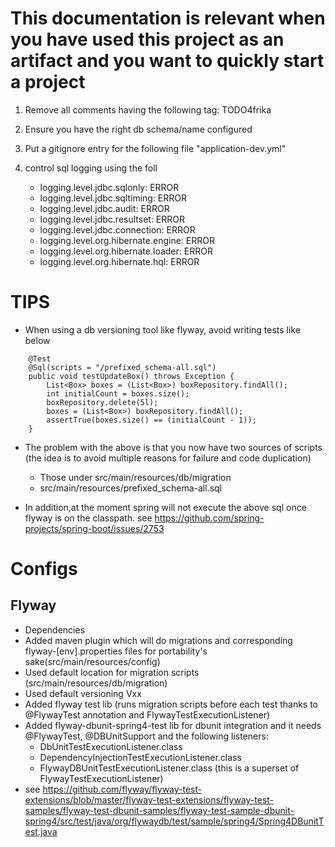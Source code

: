 
This documentation is relevant when you have used this project as an artifact and you want to quickly start a project
=====================================================================================================================

1. Remove all comments having the following tag: TODO4frika

2. Ensure you have the right db schema/name configured

3. Put a gitignore entry for the following file "application-dev.yml"

4. control sql logging using the foll
    * logging.level.jdbc.sqlonly: ERROR
    * logging.level.jdbc.sqltiming: ERROR
    * logging.level.jdbc.audit: ERROR
    * logging.level.jdbc.resultset: ERROR
    * logging.level.jdbc.connection: ERROR
    * logging.level.org.hibernate.engine: ERROR
    * logging.level.org.hibernate.loader: ERROR
    * logging.level.org.hibernate.hql: ERROR




TIPS
====

* When using a db versioning tool like flyway, avoid writing tests like below
```
    @Test
    @Sql(scripts = "/prefixed_schema-all.sql")
    public void testUpdateBox() throws Exception {
        List<Box> boxes = (List<Box>) boxRepository.findAll();
        int initialCount = boxes.size();
        boxRepository.delete(5l);
        boxes = (List<Box>) boxRepository.findAll();
        assertTrue(boxes.size() == (initialCount - 1));
    }
```

* The problem with the above is that you now have two sources of scripts (the idea is to avoid multiple reasons for failure and code duplication)
  * Those under src/main/resources/db/migration
  * src/main/resources/prefixed_schema-all.sql

* In addition,at the moment spring will not execute the above sql once flyway is on the classpath. see https://github.com/spring-projects/spring-boot/issues/2753



Configs
=======

Flyway
------
* Dependencies
* Added maven plugin which will do migrations and corresponding flyway-[env].properties files for portability's sake(src/main/resources/config)
* Used default location for migration scripts (src/main/resources/db/migration)
* Used default versioning Vxx
* Added flyway test lib (runs migration scripts before each test thanks to @FlywayTest annotation and FlywayTestExecutionListener)
* Added flyway-dbunit-spring4-test lib for dbunit integration and it needs @FlywayTest, @DBUnitSupport and the following listeners:
    * DbUnitTestExecutionListener.class
    * DependencyInjectionTestExecutionListener.class
    * FlywayDBUnitTestExecutionListener.class (this is a superset of FlywayTestExecutionListener)
* see https://github.com/flyway/flyway-test-extensions/blob/master/flyway-test-extensions/flyway-test-samples/flyway-test-dbunit-samples/flyway-test-sample-dbunit-spring4/src/test/java/org/flywaydb/test/sample/spring4/Spring4DBunitTest.java
